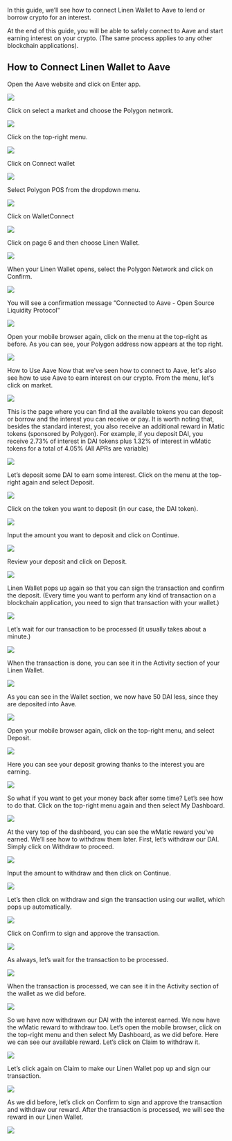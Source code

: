 In this guide, we’ll see how to connect Linen Wallet to Aave to lend or borrow crypto for an interest.

At the end of this guide, you will be able to safely connect to Aave and start earning interest on your crypto. (The same process applies to any other blockchain applications).

## How to Connect Linen Wallet to Aave
Open the Aave website and click on Enter app.

<img src="https://downloads.intercomcdn.com/i/o/463526974/0ed7938394e6e3d032afbfcf/Aave1C-min-min.png">

Click on select a market and choose the Polygon network.

<img src="https://downloads.intercomcdn.com/i/o/463527147/dbee0f58b38645df5874e666/Aave2c-min-min.png">

Click on the top-right menu.

<img src="https://downloads.intercomcdn.com/i/o/463527240/2abb8d3d7ef79b7d3952a523/Aave3c-min-min.png">

Click on Connect wallet

<img src="https://downloads.intercomcdn.com/i/o/463527314/3786c742d46f72b0454153c1/Aave4c-min-min.png">

Select Polygon POS from the dropdown menu.

<img src="https://downloads.intercomcdn.com/i/o/463527432/d57017671c87d3bd8c7f6a51/Aave5c-min-min.png">

Click on WalletConnect

<img src="https://downloads.intercomcdn.com/i/o/463527524/59311983ab46095461310867/Aave5c-min-min.png">

Click on page 6 and then choose Linen Wallet.

<img src="https://downloads.intercomcdn.com/i/o/463527593/8c92b28f0db274da8e5111f1/Aave6c-min-min.png">

When your Linen Wallet opens, select the Polygon Network and click on Confirm.

<img src="https://downloads.intercomcdn.com/i/o/463528232/3d542a4bc8c147c0ba03bd4f/Aave7c-min-min.png">

You will see a confirmation message “Connected to Aave - Open Source Liquidity Protocol”

<img src="https://downloads.intercomcdn.com/i/o/463529538/d246e3e7448c5eab74fcdd0a/Aave7bc-min.png">

Open your mobile browser again, click on the menu at the top-right as before. As you can see, your Polygon address now appears at the top right.

<img src="https://downloads.intercomcdn.com/i/o/463528289/9d6acf5f8f798e1826fb3d23/Aave8c-min-min.png">

How to Use Aave
Now that we've seen how to connect to Aave, let's also see how to use Aave to earn interest on our crypto. From the menu, let's click on market.

<img src="https://downloads.intercomcdn.com/i/o/463528289/9d6acf5f8f798e1826fb3d23/Aave8c-min-min.png">

This is the page where you can find all the available tokens you can deposit or borrow and the interest you can receive or pay.
It is worth noting that, besides the standard interest, you also receive an additional reward in Matic tokens (sponsored by Polygon). For example, if you deposit DAI, you receive 2.73% of interest in DAI tokens plus 1.32% of interest in wMatic tokens for a total of 4.05% (All APRs are variable)

<img src="https://downloads.intercomcdn.com/i/o/463529729/30cc9f6f38d27a2fb9723dc0/Aave9c-min-min.png">

Let’s deposit some DAI to earn some interest. Click on the menu at the top-right again and select Deposit.

<img src="https://downloads.intercomcdn.com/i/o/463529791/8b4234ad76972f3fd5fd9080/Aave10c-min-min.png">

Click on the token you want to deposit (in our case, the DAI token).

<img src="https://downloads.intercomcdn.com/i/o/463529911/04f74db817994a2d203dc381/Aave11c-min-min.png">

Input the amount you want to deposit and click on Continue.

<img src="https://downloads.intercomcdn.com/i/o/463529975/b88620a12947f0519a1a0f3a/Aave12c-min-min.png">

Review your deposit and click on Deposit.

<img src="https://downloads.intercomcdn.com/i/o/463530027/4939a4f08f9b5bff80175c72/Aave13c-min-min.png">

Linen Wallet pops up again so that you can sign the transaction and confirm the deposit. (Every time you want to perform any kind of transaction on a blockchain application, you need to sign that transaction with your wallet.)

<img src="https://downloads.intercomcdn.com/i/o/463530167/51f268f7e46c16826d1d91cc/Aave14c-min-min.png">

Let’s wait for our transaction to be processed (it usually takes about a minute.)

<img src="https://downloads.intercomcdn.com/i/o/463530228/63205ff390bd3df82ee5c469/Aave15c-min-min.png">

When the transaction is done, you can see it in the Activity section of your Linen Wallet.

<img src="https://downloads.intercomcdn.com/i/o/463530297/ff7bfd432031dbf041a24f88/Aave16c-min-min.png">

As you can see in the Wallet section, we now have 50 DAI less, since they are deposited into Aave.

<img src="https://downloads.intercomcdn.com/i/o/463530362/f26e75d6c409a161f47d3560/Aave17c-min-min.png">

Open your mobile browser again, click on the top-right menu, and select Deposit.

<img src="https://downloads.intercomcdn.com/i/o/463530436/7ec4211b01048ec0c150e0a6/Aave18c-min-min.png">

Here you can see your deposit growing thanks to the interest you are earning.

<img src="https://downloads.intercomcdn.com/i/o/463531738/71e8b88768333efee2cdfbae/Aave+deposit+growing.gif">

So what if you want to get your money back after some time? Let’s see how to do that. Click on the top-right menu again and then select My Dashboard.

<img src="https://downloads.intercomcdn.com/i/o/463531963/0642710b2887d74dc654264a/Aave20c-min-min.png">

At the very top of the dashboard, you can see the wMatic reward you’ve earned. We’ll see how to withdraw them later. First, let’s withdraw our DAI. Simply click on Withdraw to proceed.

<img src="https://downloads.intercomcdn.com/i/o/463533043/10dcb0173a00d641d1b821f0/Aave21c-min-min.png">

Input the amount to withdraw and then click on Continue.

<img src="https://downloads.intercomcdn.com/i/o/463533173/dda98b1e18ea291c3fd96866/Aave22c-min-min.png">

Let’s then click on withdraw and sign the transaction using our wallet, which pops up automatically.

<img src="https://downloads.intercomcdn.com/i/o/463533342/6d1ac093f72d153cf6e2ba79/Aave23c-min-min.png">

Click on Confirm to sign and approve the transaction.

<img src="https://downloads.intercomcdn.com/i/o/463533380/281bc9fbf9d189df7ee1138e/Aave24c-min-min.png">

As always, let’s wait for the transaction to be processed.

<img src="https://downloads.intercomcdn.com/i/o/463533453/65adb859f1ed623fa2285388/Aave25c-min-min.png">

When the transaction is processed, we can see it in the Activity section of the wallet as we did before.

<img src="https://downloads.intercomcdn.com/i/o/463533560/966d428e3ec4ff00b6144386/Aave26c-min-min.png">

So we have now withdrawn our DAI with the interest earned. We now have the wMatic reward to withdraw too. Let’s open the mobile browser, click on the top-right menu and then select My Dashboard, as we did before.
Here we can see our available reward. Let’s click on Claim to withdraw it.

<img src="https://downloads.intercomcdn.com/i/o/463533661/514673aadcc1249d98a77565/Aave27c-min-min.png">

Let’s click again on Claim to make our Linen Wallet pop up and sign our transaction.

<img src="https://downloads.intercomcdn.com/i/o/463533709/06f600bba1eb577f43d0e163/Aave28c-min-min.png">

As we did before, let’s click on Confirm to sign and approve the transaction and withdraw our reward. After the transaction is processed, we will see the reward in our Linen Wallet.

<img src="https://downloads.intercomcdn.com/i/o/463533782/96181eb53db4a9a27b1e0a8a/Aave29c-min-min.png">
